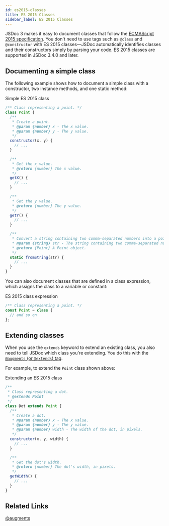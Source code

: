 ```yaml
---
id: es2015-classes
title: ES 2015 Classes
sidebar_label: ES 2015 Classes
---
```


JSDoc 3 makes it easy to document classes that follow the [ECMAScript 2015 specification](http://www.ecma-international.org/ecma-262/6.0/#sec-class-definitions). You don't need to use tags such as `@class` and `@constructor` with ES 2015 classes—JSDoc automatically identifies classes and their constructors simply by parsing your code. ES 2015 classes are supported in JSDoc 3.4.0 and later.

## Documenting a simple class

The following example shows how to document a simple class with a constructor, two instance methods, and one static method:

Simple ES 2015 class

```js
/** Class representing a point. */
class Point {
  /**
   * Create a point.
   * @param {number} x - The x value.
   * @param {number} y - The y value.
   */
  constructor(x, y) {
    // ...
  }

  /**
   * Get the x value.
   * @return {number} The x value.
   */
  getX() {
    // ...
  }

  /**
   * Get the y value.
   * @return {number} The y value.
   */
  getY() {
    // ...
  }

  /**
   * Convert a string containing two comma-separated numbers into a point.
   * @param {string} str - The string containing two comma-separated numbers.
   * @return {Point} A Point object.
   */
  static fromString(str) {
    // ...
  }
}
```

You can also document classes that are defined in a class expression, which assigns the class to a variable or constant:

ES 2015 class expression

```js
/** Class representing a point. */
const Point = class {
  // and so on
};
```

## Extending classes

When you use the `extends` keyword to extend an existing class, you also need to tell JSDoc which class you're extending. You do this with the [`@augments` (or `@extends`) tag](../tags/augments.md).

For example, to extend the `Point` class shown above:

Extending an ES 2015 class

```js
/**
 * Class representing a dot.
 * @extends Point
 */
class Dot extends Point {
  /**
   * Create a dot.
   * @param {number} x - The x value.
   * @param {number} y - The y value.
   * @param {number} width - The width of the dot, in pixels.
   */
  constructor(x, y, width) {
    // ...
  }

  /**
   * Get the dot's width.
   * @return {number} The dot's width, in pixels.
   */
  getWidth() {
    // ...
  }
}
```

## Related Links

[@augments](../tags/augments.md)
